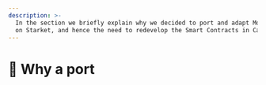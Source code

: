 ```yaml
---
description: >-
  In the section we briefly explain why we decided to port and adapt Moloch V2
  on Starket, and hence the need to redevelop the Smart Contracts in Cairo.
---
```


# 💠 Why a port

